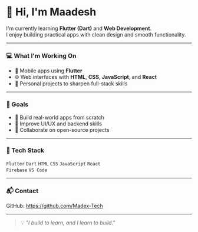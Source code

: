 # 👋 Hi, I'm Maadesh

I'm currently learning **Flutter (Dart)** and **Web Development**.  
I enjoy building practical apps with clean design and smooth functionality.

---

### 💻 What I'm Working On

- 📱 Mobile apps using **Flutter**
- 🌐 Web interfaces with **HTML**, **CSS**, **JavaScript**, and **React**
- 🧪 Personal projects to sharpen full-stack skills

---

### 🎯 Goals

- 🚀 Build real-world apps from scratch
- 🎨 Improve UI/UX and backend skills
- 🤝 Collaborate on open-source projects

---

### 🧰 Tech Stack

`Flutter` `Dart` `HTML` `CSS` `JavaScript` `React`  
 `Firebase` `VS Code` 

---

### 📬 Contact

GitHub: https://github.com/Madex-Tech  

---

> 💡 *"I build to learn, and I learn to build."*
